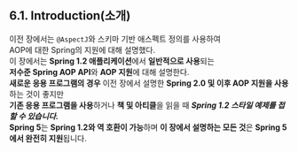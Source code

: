 ## 6.1. Introduction(소개)

이전 장에서는 `@AspectJ`와 스키마 기반 애스펙트 정의를 사용하여  
AOP에 대한 Spring의 지원에 대해 설명했다.  
이 장에서는 **Spring 1.2 애플리케이션**에서 **일반적으로 사용**되는  
**저수준 Spring AOP API**와 **AOP 지원**에 대해 설명한다.  
**새로운 응용 프로그램의 경우** 이전 장에서 설명한 **Spring 2.0 및 이후 AOP 지원을 사용**하는 것이 좋지만  
**기존 응용 프로그램을 사용**하거나 **책 및 아티클**을 읽을 때 ***Spring 1.2 스타일 예제를 접할 수 있습니다.***  
**Spring 5**는 **Spring 1.2와 역 호환이 가능**하며 **이 장에서 설명하는 모든 것**은 **Spring 5에서 완전히 지원**됩니다.  

